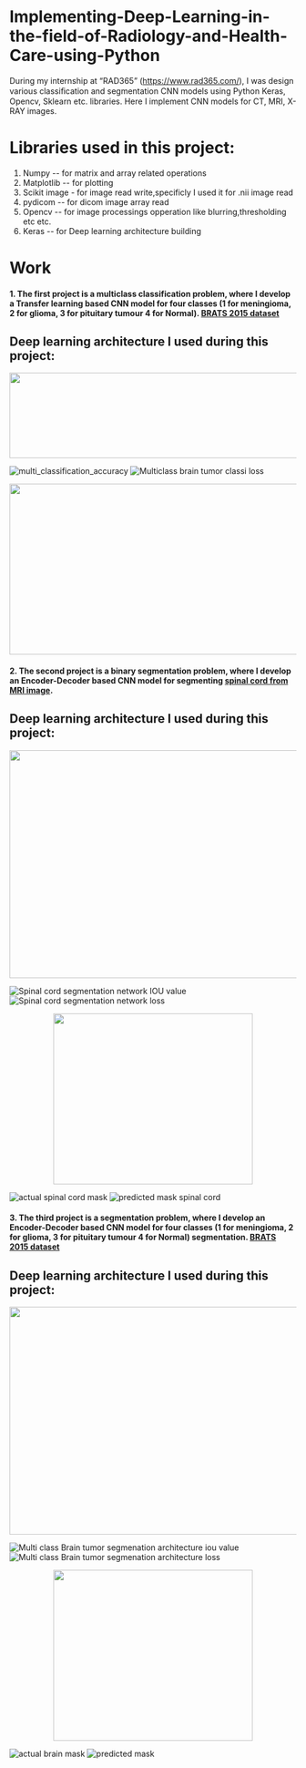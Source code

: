 # Implementing-Deep-Learning-in-the-field-of-Radiology-and-Health-Care-using-Python
During my internship at “RAD365” (https://www.rad365.com/), I was design various classiﬁcation and segmentation CNN models using Python Keras, Opencv, Sklearn etc. libraries. Here I implement CNN models for CT, MRI, X-RAY images.

# Libraries used in this project:
1. Numpy -- for matrix and array related operations
2. Matplotlib -- for plotting
3. Scikit image - for image read write,specificly I used it for .nii image read
4. pydicom -- for dicom image array read
5. Opencv -- for image processings opperation like blurring,thresholding etc etc.
6. Keras -- for Deep learning architecture building

# Work

#### 1. The first project is a multiclass classification problem, where I develop a Transfer learning based CNN model for four classes (1 for meningioma, 2 for glioma, 3 for pituitary    tumour 4 for Normal). [BRATS 2015 dataset]

## Deep learning architecture I used during this project:

<p align="center">
  <img src="https://user-images.githubusercontent.com/33135767/92586289-ac2e3a80-f2b3-11ea-8cf0-5438a054e481.png" width="600" height="150"/>
</p>

![multi_classification_accuracy](https://user-images.githubusercontent.com/33135767/92586117-77ba7e80-f2b3-11ea-8104-19dc75670035.png) ![Multiclass brain tumor classi loss](https://user-images.githubusercontent.com/33135767/92586083-70937080-f2b3-11ea-8d54-714c26596e4c.png) 


<p align="center">
  <img src="https://user-images.githubusercontent.com/33135767/92586092-72f5ca80-f2b3-11ea-8f79-2b809b4f2f83.png" width="600" height="300"/>
</p>
   
#### 2. The second project is a binary segmentation problem, where I develop an Encoder-Decoder based CNN model for segmenting [spinal cord from MRI image].

## Deep learning architecture I used during this project:

<img src="https://user-images.githubusercontent.com/33135767/92586254-a46e9600-f2b3-11ea-8b24-bb838960dd90.png" width="800" height="400" />

![Spinal cord segmentation network IOU value](https://user-images.githubusercontent.com/33135767/92586094-738e6100-f2b3-11ea-9468-b71b6c622f63.png) ![Spinal cord segmentation network loss](https://user-images.githubusercontent.com/33135767/92586095-738e6100-f2b3-11ea-9bc2-003ca044c901.png)

<p align="center">
  <img src="https://user-images.githubusercontent.com/33135767/92586103-74bf8e00-f2b3-11ea-87fa-6dd5e656b215.png" width="350" height="300"/>
</p>

![actual spinal cord mask](https://user-images.githubusercontent.com/33135767/92586104-75582480-f2b3-11ea-8b01-4424c3d8ede2.png) ![predicted mask spinal cord](https://user-images.githubusercontent.com/33135767/92586088-71c49d80-f2b3-11ea-9101-95a385801e11.png)

#### 3. The third project is a segmentation problem, where I develop an Encoder-Decoder based CNN model for four classes (1 for meningioma, 2 for glioma, 3 for pituitary tumour 4 for    Normal) segmentation. [BRATS 2015 dataset]

## Deep learning architecture I used during this project:

<img src="https://user-images.githubusercontent.com/33135767/92586254-a46e9600-f2b3-11ea-8b24-bb838960dd90.png" width="800" height="400" />

![Multi class Brain tumor segmenation architecture iou value](https://user-images.githubusercontent.com/33135767/92586112-7721e800-f2b3-11ea-9987-0f124216ff68.png) ![Multi class Brain tumor segmenation architecture loss](https://user-images.githubusercontent.com/33135767/92586115-77ba7e80-f2b3-11ea-92f2-df45201d7d34.png)

<p align="center">
  <img src="https://user-images.githubusercontent.com/33135767/92586098-7426f780-f2b3-11ea-89d7-95145325f813.png" width="350" height="300"/>
</p>

![actual brain mask](https://user-images.githubusercontent.com/33135767/92586100-74bf8e00-f2b3-11ea-8b50-7f191e408e78.png) ![predicted mask](https://user-images.githubusercontent.com/33135767/92586091-725d3400-f2b3-11ea-868e-d5648b6b31c3.png)

[BRATS 2015 dataset]: https://sites.google.com/site/braintumorsegmentation/home/brats2015
[spinal cord from MRI image]: https://www.kaggle.com/snehashis1997/spinal-cord-segmentation-dataset?
